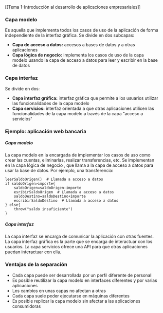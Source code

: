 [[Tema 1-Introducción al desarrollo de aplicaciones empresariales]]

### Capa modelo
Es aquella que implementa todos los casos de uso de la aplicación de forma independiente de la interfaz gráfica. Se divide en dos subcapas:
+ **Capa de acceso a datos:** accesos a bases de datos y a otras aplicaciones
+ **Capa lógica de negocio:** implementa los casos de uso de la capa modelo usando la capa de acceso a datos para leer y escribir en la base de datos

### Capa interfaz
Se divide en dos:
+ **Capa interfaz gráfica:** interfaz gráfica que permite a los usuarios utilizar las funcionalidades de la capa modelo
+ **Capa servicios:** interfaz orientada a que otras aplicaciones utilicen las funcionalidades de la capa modelo a través de la capa "acceso a servicios"

### Ejemplo: aplicación web bancaria
##### Capa modelo
La capa modelo en la encargada de implementar los casos de uso como crear las cuentas, eliminarlas, realizar transferencias, etc. Se implementan en la capa lógica de negocio , que llama a la capa de acceso a datos para usar la base de datos. Por ejemplo, una transferencia:

```
leerSaldoOrigen()  # Llamada a acceso a datos
if saldoOrigen>importe{
	saldoOrigen=saldoOrigen-importe
	esribirSaldoOrigen  # Llamada a acceso a datos
	saldoDestino=saldoDestino+importe
	escribirSaldoDestino  # Llamada a acceso a datos
} else{
	throw("saldo insuficiente")
}
```

##### Capa interfaz
La capa interfaz se encarga de comunicar la aplicación con otras fuentes. La capa interfaz gráfica es la parte que se encarga de interactuar con los usuarios. La capa servicios ofrece una API para que otras aplicaciones puedan interactuar con ella.

### Ventajas de la separación
+ Cada capa puede ser desarrollada por un perfil diferente de personal
+ Es posible reutilizar la capa modelo en interfaces diferentes y por varias aplicaciones
+ Los cambios en unas capas no afectan a otras
+ Cada capa suele poder ejecutarse en máquinas diferentes
+ Es posible replicar la capa modelo sin afectar a las aplicaciones consumidoras
